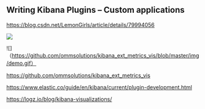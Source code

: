 


## Writing Kibana Plugins – Custom applications

https://blog.csdn.net/LemonGirls/article/details/79994056

![](https://images2017.cnblogs.com/blog/1167762/201708/1167762-20170803091138819-1610332150.gif)

![]（https://github.com/ommsolutions/kibana_ext_metrics_vis/blob/master/img/demo.gif）



https://github.com/ommsolutions/kibana_ext_metrics_vis


https://www.elastic.co/guide/en/kibana/current/plugin-development.html


https://logz.io/blog/kibana-visualizations/


